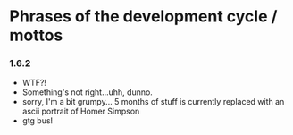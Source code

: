 # Phrases of the development cycle / mottos

### 1.6.2

  - WTF?\!
  - Something's not right...uhh, dunno.
  - sorry, I'm a bit grumpy... 5 months of stuff is currently replaced
    with an ascii portrait of Homer Simpson
  - gtg bus\!
